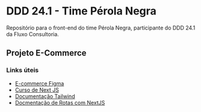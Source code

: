 # DDD 24.1 - Time Pérola Negra
Repositório para o front-end do time Pérola Negra, participante do DDD 24.1 da Fluxo Consultoria.

## Projeto E-Commerce
### Links úteis
- [E-commerce Figma](https://www.figma.com/design/UVsaH0u1Ze7vv1q89mAF1F/Prot%C3%B3tipo-e-commerce-DDD?node-id=0-1&t=pHRIvJskDldx84Rd-0)
- [Curso de Next JS](https://app.rocketseat.com.br/classroom/next-js-app-router-e-testes/group/projeto-de-e-commerce/lesson/criando-estrutura-do-app)
- [Documentação Tailwind](https://tailwindcss.com/)
- [Docmentação de Rotas com NextJS](https://nextjs.org/docs/pages/api-reference/functions/use-router)
